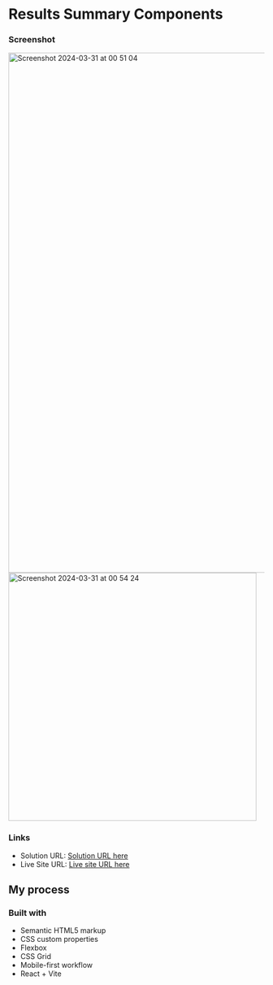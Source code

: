 <h1>Results Summary Components</h1>

### Screenshot

<img width="1023" alt="Screenshot 2024-03-31 at 00 51 04" src="https://github.com/mariamo101/product-preview-card/assets/117212859/b37439ab-d291-4bd1-bad0-dae5ff0cc863">

<img width="488" alt="Screenshot 2024-03-31 at 00 54 24" src="https://github.com/mariamo101/product-preview-card/assets/117212859/8794a9bc-a354-4bd8-8948-78d4ed5f8323">



### Links

- Solution URL: [Solution URL here](https://www.frontendmentor.io/challenges/results-summary-component-CE_K6s0maV)
- Live Site URL: [Live site URL here](https://results-summary-components-45ywznm3e-mariamo101s-projects.vercel.app/)

## My process

### Built with

- Semantic HTML5 markup
- CSS custom properties
- Flexbox
- CSS Grid
- Mobile-first workflow
- React + Vite




